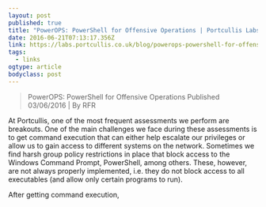 ```yaml
---
layout: post 
published: true 
title: "PowerOPS: PowerShell for Offensive Operations | Portcullis Labs" 
date: 2016-06-21T07:13:17.356Z 
link: https://labs.portcullis.co.uk/blog/powerops-powershell-for-offensive-operations/ 
tags:
  - links
ogtype: article 
bodyclass: post 
---
```


> PowerOPS: PowerShell for Offensive Operations
Published 03/06/2016 | By RFR

At Portcullis, one of the most frequent assessments we perform are breakouts. One of the main challenges we face during these assessments is to get command execution that can either help escalate our privileges or allow us to gain access to different systems on the network. Sometimes we find harsh group policy restrictions in place that block access to the Windows Command Prompt, PowerShell, among others. These, however, are not always properly implemented, i.e. they do not block access to all executables (and allow only certain programs to run).

After getting command execution,